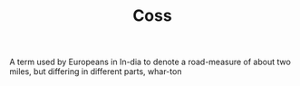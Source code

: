 ---
title: Coss
letter: C
permalink: "/definitions/bld-coss.html"
body: A term used by Europeans in In-dia to denote a road-measure of about two miles,
  but differing in different parts, whar-ton
published_at: '2018-07-07'
source: Black's Law Dictionary 2nd Ed (1910)
layout: post
---